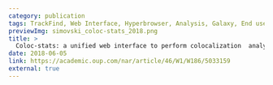 ```yaml
---
category: publication
tags: TrackFind, Web Interface, Hyperbrowser, Analysis, Galaxy, End user, Developer
previewImg: simovski_coloc-stats_2018.png
title: >
  Coloc-stats: a unified web interface to perform colocalization  analysis of genomic features
date: 2018-06-05
link: https://academic.oup.com/nar/article/46/W1/W186/5033159
external: true
---
```

